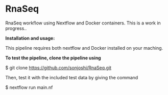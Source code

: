 # RnaSeq
RnaSeq workflow using Nextflow and Docker containers. This is a work in progress..

**Installation and usage:**

This pipeline requires both nextflow and Docker installed on your maching.


**To test the pipeline, clone the pipeline using**

$ git clone https://github.com/sonjoshi/RnaSeq.git

Then, test it with the included test data by giving the command

$ nextflow run main.nf

